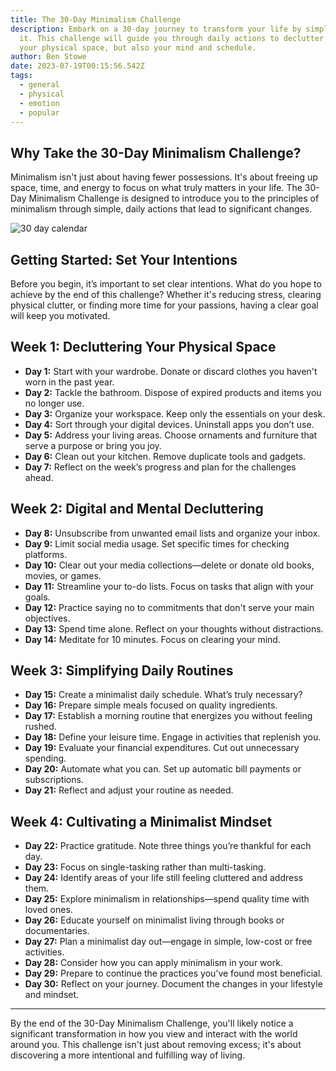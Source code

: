 ```yaml
---
title: The 30-Day Minimalism Challenge
description: Embark on a 30-day journey to transform your life by simplifying
  it. This challenge will guide you through daily actions to declutter not just
  your physical space, but also your mind and schedule.
author: Ben Stowe
date: 2023-07-19T00:15:56.542Z
tags:
  - general
  - physical
  - emotion
  - popular
---
```

## Why Take the 30-Day Minimalism Challenge?

Minimalism isn't just about having fewer possessions. It's about freeing up space, time, and energy to focus on what truly matters in your life. The 30-Day Minimalism Challenge is designed to introduce you to the principles of minimalism through simple, daily actions that lead to significant changes.

![30 day calendar](/static/img/blog-image-5.png "30 day calendar")

## Getting Started: Set Your Intentions

Before you begin, it’s important to set clear intentions. What do you hope to achieve by the end of this challenge? Whether it's reducing stress, clearing physical clutter, or finding more time for your passions, having a clear goal will keep you motivated.

## Week 1: Decluttering Your Physical Space

* **Day 1:** Start with your wardrobe. Donate or discard clothes you haven't worn in the past year.
* **Day 2:** Tackle the bathroom. Dispose of expired products and items you no longer use.
* **Day 3:** Organize your workspace. Keep only the essentials on your desk.
* **Day 4:** Sort through your digital devices. Uninstall apps you don’t use.
* **Day 5:** Address your living areas. Choose ornaments and furniture that serve a purpose or bring you joy.
* **Day 6:** Clean out your kitchen. Remove duplicate tools and gadgets.
* **Day 7:** Reflect on the week’s progress and plan for the challenges ahead.

## Week 2: Digital and Mental Decluttering

* **Day 8:** Unsubscribe from unwanted email lists and organize your inbox.
* **Day 9:** Limit social media usage. Set specific times for checking platforms.
* **Day 10:** Clear out your media collections—delete or donate old books, movies, or games.
* **Day 11:** Streamline your to-do lists. Focus on tasks that align with your goals.
* **Day 12:** Practice saying no to commitments that don't serve your main objectives.
* **Day 13:** Spend time alone. Reflect on your thoughts without distractions.
* **Day 14:** Meditate for 10 minutes. Focus on clearing your mind.

## Week 3: Simplifying Daily Routines

* **Day 15:** Create a minimalist daily schedule. What’s truly necessary?
* **Day 16:** Prepare simple meals focused on quality ingredients.
* **Day 17:** Establish a morning routine that energizes you without feeling rushed.
* **Day 18:** Define your leisure time. Engage in activities that replenish you.
* **Day 19:** Evaluate your financial expenditures. Cut out unnecessary spending.
* **Day 20:** Automate what you can. Set up automatic bill payments or subscriptions.
* **Day 21:** Reflect and adjust your routine as needed.

## Week 4: Cultivating a Minimalist Mindset

* **Day 22:** Practice gratitude. Note three things you’re thankful for each day.
* **Day 23:** Focus on single-tasking rather than multi-tasking.
* **Day 24:** Identify areas of your life still feeling cluttered and address them.
* **Day 25:** Explore minimalism in relationships—spend quality time with loved ones.
* **Day 26:** Educate yourself on minimalist living through books or documentaries.
* **Day 27:** Plan a minimalist day out—engage in simple, low-cost or free activities.
* **Day 28:** Consider how you can apply minimalism in your work.
* **Day 29:** Prepare to continue the practices you’ve found most beneficial.
* **Day 30:** Reflect on your journey. Document the changes in your lifestyle and mindset.

- - -

By the end of the 30-Day Minimalism Challenge, you'll likely notice a significant transformation in how you view and interact with the world around you. This challenge isn't just about removing excess; it's about discovering a more intentional and fulfilling way of living.
